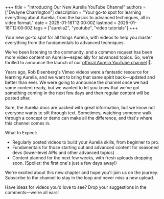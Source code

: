 +++
title = "Introducing Our New Aurelia YouTube Channel"
authors = ["Dwayne Charrington"]
description = "Your go-to spot for learning everything about Aurelia, from the basics to advanced techniques, all in video format."
date = 2025-01-18T12:00:00Z
lastmod = 2025-01-18T12:00:00Z
tags = ["aurelia2", "youtube", "video tutorials"]
+++

Your new go-to spot for all things Aurelia, with videos to help you master everything from the fundamentals to advanced techniques.

We've been listening to the community, and a common request has been more video content on Aurelia—especially for advanced topics. So, we're thrilled to announce the launch of our [official Aurelia YouTube channel](https://www.youtube.com/@aureliaeffect) 🎉.

Years ago, Rob Eisenberg's Vimeo videos were a fantastic resource for learning Aurelia, and we want to bring that same spirit back—updated and better than ever. We were going to announce the channel once we had some content ready, but we wanted to let you know that we've got something coming in the next few days and then regular content will be posted after.

Sure, the Aurelia docs are packed with great information, but we know not everyone wants to sift through text. Sometimes, watching someone walk through a concept or demo can make all the difference, and that's where this channel comes in.

What to Expect:
* Regularly posted videos to build your Aurelia skills, from beginner to pro.
* Fundamentals for those starting out and advanced content for seasoned devs (lower-level APIs and other advanced topics)
* Content planned for the next few weeks, with fresh uploads dropping soon. (Spoiler: the first one's just a few days away!)

We're excited about this new chapter and hope you'll join us on the journey. Subscribe to the channel to stay in the loop and never miss a new upload.

Have ideas for videos you'd love to see? Drop your suggestions in the comments—we're all ears!